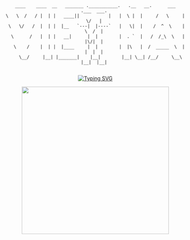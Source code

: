<div align="center">

```
____    ____  __   _______ .___________.   .__   __.      ___      .___  ___. 
\   \  /   / |  | |   ____||           |   |  \ |  |     /   \     |   \/   | 
 \   \/   /  |  | |  |__   `---|  |----`   |   \|  |    /  ^  \    |  \  /  | 
  \      /   |  | |   __|      |  |        |  . `  |   /  /_\  \   |  |\/|  | 
   \    /    |  | |  |____     |  |        |  |\   |  /  _____  \  |  |  |  | 
    \__/     |__| |_______|    |__|        |__| \__| /__/     \__\ |__|  |__| 
                                                                              
```

  [![Typing SVG](https://readme-typing-svg.demolab.com/?font=Fira+Code&pause=1000&width=500&lines=Hi+there+👋👋👋👋👋👋👋👋👋👋👋👋👋👋👋👋👋👋👋👋👋👋👋👋)](https://git.io/typing-svg)
</div>

<p align="center">
  <img src="https://twistedsifter.com/wp-content/uploads/2018/12/bear-waving.jpg?w=800" height="400"/>
</p>


<!--
**daiduongdjv/daiduongdjv** is a ✨ _special_ ✨ repository because its `README.md` (this file) appears on your GitHub profile.

Here are some ideas to get you started:

- 🔭 I’m currently working on ...
- 🌱 I’m currently learning ...
- 👯 I’m looking to collaborate on ...
- 🤔 I’m looking for help with ...
- 💬 Ask me about ...
- 📫 How to reach me: ...
- 😄 Pronouns: ...
- ⚡ Fun fact: ...
-->
